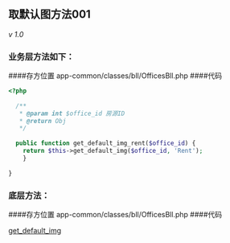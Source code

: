 ## 取默认图方法001

_v 1.0_

### 业务层方法如下：
####存方位置
app-common/classes/bll/OfficesBll.php
####代码
```php
<?php
  
  /**
   * @param int $office_id 房源ID
   * @return Obj 
   */
   
  public function get_default_img_rent($office_id) {
  	return $this->get_default_img($office_id, 'Rent');
	}
	
}
```

### 底层方法：
####存方位置
app-common/classes/bll/OfficesBll.php
####代码

[ get_default_img](./office_default_img.md)
